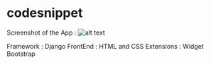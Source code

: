 # codesnippet

Screenshot of the App :
![alt text](http://url/to/https://raw.githubusercontent.com/binaryyee/codesnippet/main/Screenshot%202021-11-10%20at%2012.15.38%20AM.png)

Framework : Django
FrontEnd : HTML and CSS
Extensions : Widget Bootstrap
